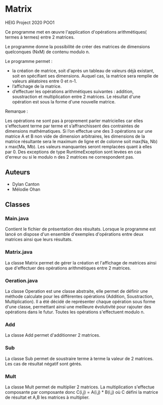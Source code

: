# Matrix
HEIG Project 2020 POO1

Ce programme met en œuvre l'application d'opérations arithmétiques( termes à termes) entre 2 matrices.

Le programme donne la possibilité de créer des matrices de dimensions quelconques (NxM) de contenu modulo n.

Le programme permet :
- la création de matrice, soit d'après un tableau de valeurs déjà existant, soit en spécifiant ses dimensions. Auquel cas, la matrice sera remplie de valeurs aléatoires entre 0 et n-1.
- l’affichage de la matrice.
- d’effectuer les opérations arithmétiques suivantes : addition, soustraction et multiplication entre 2 matrices.  Le résultat d'une opération est sous la forme d'une nouvelle matrice.

Remarque : 

Les opérations ne sont pas à proprement parler matricielles car elles s'effectuent terme par terme et s’affranchissent des contraintes de dimensions mathématiques.
Si l’on effectue une des 3 opérations sur une matrice A et B non vide de dimension arbitraires, les dimensions de la matrice résultante sera le maximum de ligne et de colonne soit max(Na, Nb) x max(Ma, Mb). Les valeurs manquantes seront remplacées quant à elles par 0.
Des exceptions de type RuntimeException sont levées en cas d'erreur ou si le modulo n des 2 matrices ne correspondent pas.

## Auteurs

- Dylan Canton
- Mélodie Ohan


## Classes

### Main.java

Contient le fichier de présentation des résultats. Lorsque le programme est lancé on dispose d'un ensemble d'exemples d'opérations entre deux matrices ainsi que leurs résultats.


### Matrix.java

La classe Matrix permet de gérer la création et l'affichage de matrices ainsi que d'effectuer des opérations arithmétiques entre 2 matrices.


### Oeration.java

La classe Operation est une classe abstraite, elle permet de définir une méthode calculate pour les différentes opérations (Addition, Soustraction, Multiplication).
Il a été décidé de représenter chaque opération sous forme d'une classe, permettant ainsi une meilleure évolutivité pour rajouter des opérations dans le futur.
Toutes les opérations s'effectuent modulo n.

###	Add
La classe Add permet d'additionner 2 matrices.

###	Sub
La classe Sub permet de soustraire terme à terme la valeur de 2 matrices. 	Les cas de résultat négatif sont gérés.

###	Mult
La classe Mult permet de multiplier 2 matrices. La multiplication s'effectue composante par composante donc C(i,j) = A(i,j)  * B(i,j) où C défini la matrice de résultat et A,B les matrices à multiplier. 
